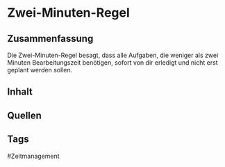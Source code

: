 # Zwei-Minuten-Regel
## Zusammenfassung
Die Zwei-Minuten-Regel besagt, dass alle Aufgaben, die weniger als zwei Minuten Bearbeitungszeit benötigen, sofort von dir erledigt und nicht erst geplant werden sollen.

## Inhalt


## Quellen


## Tags
#Zeitmanagement 
